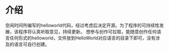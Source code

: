 # 介绍
空闲时间所编写的helloworld代码，经过考虑后决定开源。为了程序的可持续性发展，该程序将认真听取意见，持续更新。
想参与创作可拉取，能随意创作任何语言任何形式的helloworld，文件放到HelloWorld对应语言的目录下即可，没有涉及的语言可自行创建。

